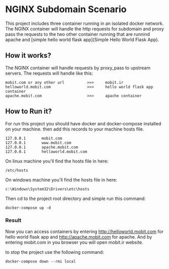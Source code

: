 # NGINX Subdomain Scenario
This project includes three container running in an isolated docker network. The NGINX container will handle the http requests for subdomain and proxy pass the requests to the two other container running that are runnind apache and [simple hello world flask app](Simple Hello World Flask App).
## How it works?
The NGINX container will handle requests by proxy_pass to upstream servers. The requests will handle like this:
```
mobit.com or any other url          >>> 	mobit.ir
helloworld.mobit.com                >>> 	hello world flask app container
apache.mobit.com                    >>> 	apache container
```
## How to Run it?
For run this project you should have docker and docker-compose installed on your machine. then add this records to your machine hosts file.
```
127.0.0.1		mobit.com
127.0.0.1		www.mobit.com
127.0.0.1		apache.mobit.com
127.0.0.1		helloworld.mobit.com
```
On linux machine you'll find the hosts file in here:
```
/etc/hosts
```
On windows machine you'll find the hosts file in here:
```
c:\Windows\System32\Drivers\etc\hosts
```
Then cd to the project root directory and simple run this command:
```
docker-compose up -d
```
### Result
Now you can access containers by entering http://helloworld.mobit.com for hello world flask app and http://apache.mobit.com for apache.  And by entering mobit.com in you browser you will open mobit.ir website.

to stop the project use the following command:
```
docker-compose down --rmi local
``` 
